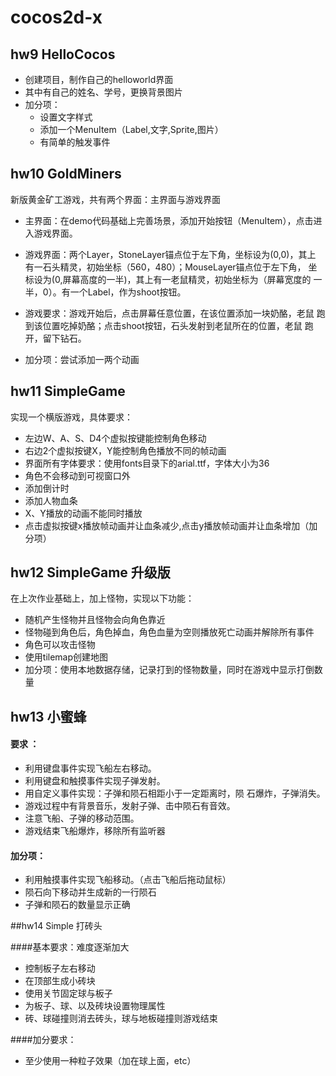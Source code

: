 # cocos2d-x



## hw9 HelloCocos

* 创建项目，制作自己的helloworld界面
* 其中有自己的姓名、学号，更换背景图片
* 加分项：
  * 设置文字样式
  * 添加一个MenuItem（Label,文字,Sprite,图片）
  * 有简单的触发事件




## hw10 GoldMiners

新版黄金矿工游戏，共有两个界面：主界面与游戏界面

* 主界面：在demo代码基础上完善场景，添加开始按钮（MenuItem），点击进入游戏界面。


* 游戏界面：两个Layer，StoneLayer锚点位于左下角，坐标设为(0,0)，其上 有一石头精灵，初始坐标（560，480）；MouseLayer锚点位于左下角，  坐标设为(0,屏幕高度的一半)，其上有一老鼠精灵，初始坐标为（屏幕宽度的 一半，0）。有一个Label，作为shoot按钮。
* 游戏要求：游戏开始后，点击屏幕任意位置，在该位置添加一块奶酪，老鼠 跑到该位置吃掉奶酪；点击shoot按钮，石头发射到老鼠所在的位置，老鼠 跑开，留下钻石。
* 加分项：尝试添加一两个动画




## hw11 SimpleGame

实现一个横版游戏，具体要求：

* 左边W、A、S、D4个虚拟按键能控制角色移动
* 右边2个虚拟按键X，Y能控制角色播放不同的帧动画
* 界面所有字体要求：使用fonts目录下的arial.ttf，字体大小为36
* 角色不会移动到可视窗口外
* 添加倒计时
* 添加人物血条
* X、Y播放的动画不能同时播放
* 点击虚拟按键x播放帧动画并让血条减少,点击y播放帧动画并让血条增加（加分项）





## hw12 SimpleGame 升级版

在上次作业基础上，加上怪物，实现以下功能：

* 随机产生怪物并且怪物会向角色靠近
* 怪物碰到角色后，角色掉血，角色血量为空则播放死亡动画并解除所有事件
* 角色可以攻击怪物
* 使用tilemap创建地图
* 加分项：使用本地数据存储，记录打到的怪物数量，同时在游戏中显示打倒数量



## hw13 小蜜蜂

#### 要求 ：

* 利用键盘事件实现飞船左右移动。
* 利用键盘和触摸事件实现子弹发射。
* 用自定义事件实现：子弹和陨石相距小于一定距离时，陨 石爆炸，子弹消失。
* 游戏过程中有背景音乐，发射子弹、击中陨石有音效。
* 注意飞船、子弹的移动范围。
* 游戏结束飞船爆炸，移除所有监听器

#### 加分项： 

* 利用触摸事件实现飞船移动。（点击飞船后拖动鼠标）
* 陨石向下移动并生成新的一行陨石
* 子弹和陨石的数量显示正确



##hw14 Simple 打砖头

####基本要求：难度逐渐加大

* 控制板子左右移动
* 在顶部生成小砖块
* 使用关节固定球与板子
* 为板子、球、以及砖块设置物理属性
* 砖、球碰撞则消去砖头，球与地板碰撞则游戏结束

####加分要求：

* 至少使用一种粒子效果（加在球上面，etc）